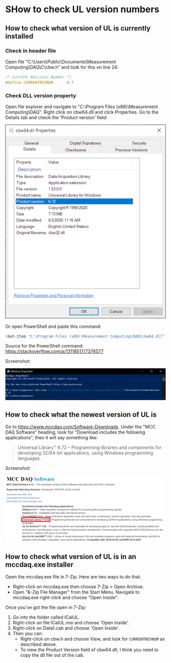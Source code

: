 # SHow to check UL version numbers

## How to check what version of UL is currently installed

### Check in header file 

Open file "C:\Users\Public\Documents\Measurement Computing\DAQ\C\cbw.h" and look for this on line 24:

``` C
/* Current Revision Number */
#define CURRENTREVNUM      6.7
```

### Check DLL version property

Open file explorer and navigate to "C:\Program Files (x86)\Measurement Computing\DAQ". Right click on cbw64.dll and click Properties. Go to the Details tab and check the 'Product version' field:

![](img/product-version-of-cbw64-dot-dll.png)

Or open PowerShell and paste this command:

```powershell
(Get-Item "C:\Program Files (x86)\Measurement Computing\DAQ\cbw64.dll").VersionInfo.ProductVersion
```

Source for the PowerShell command: https://stackoverflow.com/a/13118517/7376577

Screenshot:

![](img/check-dll-version-using-powershell.png)

## How to check what the newest version of UL is

Go to https://www.mccdaq.com/Software-Downloads. Under the "MCC DAQ Software" heading, look for "Download includes the following applications", then it will say something like:

> Universal Library™ 6.72 – Programming libraries and components for developing 32/64-bit applications, using Windows programming languages.

Screenshot:

![](img/check-neweset-version-online.png)

## How to check what version of UL is in an mccdaq.exe installer

Open the mccdaq.exe file in 7-Zip. Here are two ways to do that:

* Right-click on mccdaq.exe then choose 7-Zip > Open Archive.
* Open "&-Zip File Manager" from the Start Menu. Navigate to mccdaq.exe right-click and choose "Open Inside".

Once you've got the file open in 7-Zip:

1. Go into the folder called ICalUL.
2. Right-click on file ICalUL.msi and choose 'Open Inside'.
3. Right-click on Data1.cab and choose 'Open Inside'.
4. Then you can:
   * Right-click on cbw.h and choose View, and look for `CURRENTREVNUM` as described above.
   * To view the Product Version field of cbw64.dll, I think you need to copy the dll file out of the cab.